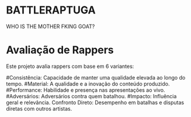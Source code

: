 # BATTLERAPTUGA
WHO IS THE MOTHER FKING GOAT?
# Avaliação de Rappers

Este projeto avalia rappers com base em 6 variantes:

#Consistência: 
Capacidade de manter uma qualidade elevada ao longo do tempo.
#Material: 
A qualidade e a inovação do conteúdo produzido.
#Performance:
Habilidade e presença nas apresentações ao vivo.
#Adversários:
Adversários contra quem batalhou.
#Impacto: 
Influência geral e relevância.
Confronto Direto: Desempenho em batalhas e disputas diretas com outros artistas.
